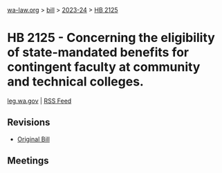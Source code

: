 [wa-law.org](/) > [bill](/bill/) > [2023-24](/bill/2023-24/) > [HB 2125](/bill/2023-24/hb/2125/)

# HB 2125 - Concerning the eligibility of state-mandated benefits for contingent faculty at community and technical colleges.
[leg.wa.gov](https://app.leg.wa.gov/billsummary?BillNumber=2125&Year=2023&Initiative=false) | [RSS Feed](./rss.xml)

## Revisions
* [Original Bill](1/)

## Meetings